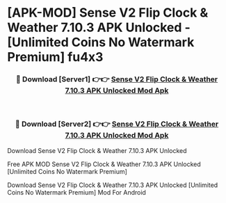 # [APK-MOD] Sense V2 Flip Clock & Weather 7.10.3 APK Unlocked - [Unlimited Coins No Watermark Premium] fu4x3



<div align="center">
<h3>🔴 Download [Server1] 👉👉 <a href="https://momento.my/?title=Sense_V2_Flip_Clock_&_Weather_7.10.3_APK_Unlocked">Sense V2 Flip Clock & Weather 7.10.3 APK Unlocked Mod Apk</a></h3><br>

<h3>🔴 Download [Server2] 👉👉 <a href="https://momento.my/?title=Sense_V2_Flip_Clock_&_Weather_7.10.3_APK_Unlocked">Sense V2 Flip Clock & Weather 7.10.3 APK Unlocked Mod Apk</a></h3>
</div>



Download Sense V2 Flip Clock & Weather 7.10.3 APK Unlocked 

Free APK MOD Sense V2 Flip Clock & Weather 7.10.3 APK Unlocked [Unlimited Coins No Watermark Premium]

Download Sense V2 Flip Clock & Weather 7.10.3 APK Unlocked [Unlimited Coins No Watermark Premium] Mod For Android
